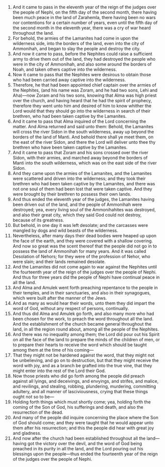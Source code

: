1. And it came to pass in the eleventh year of the reign of the judges over the people of Nephi, on the fifth day of the second month, there having been much peace in the land of Zarahemla, there having been no wars nor contentions for a certain number of years, even until the fifth day of the second month in the eleventh year, there was a cry of war heard throughout the land.
2. For behold, the armies of the Lamanites had come in upon the wilderness side, into the borders of the land, even into the city of Ammonihah, and began to slay the people and destroy the city.
3. And now it came to pass, before the Nephites could raise a sufficient army to drive them out of the land, they had destroyed the people who were in the city of Ammonihah, and also some around the borders of Noah, and taken others captive into the wilderness.
4. Now it came to pass that the Nephites were desirous to obtain those who had been carried away captive into the wilderness.
5. Therefore, he that had been appointed chief captain over the armies of the Nephites, (and his name was Zoram, and he had two sons, Lehi and Aha)—now Zoram and his two sons, knowing that Alma was high priest over the church, and having heard that he had the spirit of prophecy, therefore they went unto him and desired of him to know whither the Lord would that they should go into the wilderness in search of their brethren, who had been taken captive by the Lamanites.
6. And it came to pass that Alma inquired of the Lord concerning the matter. And Alma returned and said unto them: Behold, the Lamanites will cross the river Sidon in the south wilderness, away up beyond the borders of the land of Manti. And behold there shall ye meet them, on the east of the river Sidon, and there the Lord will deliver unto thee thy brethren who have been taken captive by the Lamanites.
7. And it came to pass that Zoram and his sons crossed over the river Sidon, with their armies, and marched away beyond the borders of Manti into the south wilderness, which was on the east side of the river Sidon.
8. And they came upon the armies of the Lamanites, and the Lamanites were scattered and driven into the wilderness; and they took their brethren who had been taken captive by the Lamanites, and there was not one soul of them had been lost that were taken captive. And they were brought by their brethren to possess their own lands.
9. And thus ended the eleventh year of the judges, the Lamanites having been driven out of the land, and the people of Ammonihah were destroyed; yea, every living soul of the Ammonihahites was destroyed, and also their great city, which they said God could not destroy, because of its greatness.
10. But behold, in one day it was left desolate; and the carcasses were mangled by dogs and wild beasts of the wilderness.
11. Nevertheless, after many days their dead bodies were heaped up upon the face of the earth, and they were covered with a shallow covering. And now so great was the scent thereof that the people did not go in to possess the land of Ammonihah for many years. And it was called Desolation of Nehors; for they were of the profession of Nehor, who were slain; and their lands remained desolate.
12. And the Lamanites did not come again to war against the Nephites until the fourteenth year of the reign of the judges over the people of Nephi. And thus for three years did the people of Nephi have continual peace in all the land.
13. And Alma and Amulek went forth preaching repentance to the people in their temples, and in their sanctuaries, and also in their synagogues, which were built after the manner of the Jews.
14. And as many as would hear their words, unto them they did impart the word of God, without any respect of persons, continually.
15. And thus did Alma and Amulek go forth, and also many more who had been chosen for the work, to preach the word throughout all the land. And the establishment of the church became general throughout the land, in all the region round about, among all the people of the Nephites.
16. And there was no inequality among them; the Lord did pour out his Spirit on all the face of the land to prepare the minds of the children of men, or to prepare their hearts to receive the word which should be taught among them at the time of his coming—
17. That they might not be hardened against the word, that they might not be unbelieving, and go on to destruction, but that they might receive the word with joy, and as a branch be grafted into the true vine, that they might enter into the rest of the Lord their God.
18. Now those priests who did go forth among the people did preach against all lyings, and deceivings, and envyings, and strifes, and malice, and revilings, and stealing, robbing, plundering, murdering, committing adultery, and all manner of lasciviousness, crying that these things ought not so to be—
19. Holding forth things which must shortly come; yea, holding forth the coming of the Son of God, his sufferings and death, and also the resurrection of the dead.
20. And many of the people did inquire concerning the place where the Son of God should come; and they were taught that he would appear unto them after his resurrection; and this the people did hear with great joy and gladness.
21. And now after the church had been established throughout all the land—having got the victory over the devil, and the word of God being preached in its purity in all the land, and the Lord pouring out his blessings upon the people—thus ended the fourteenth year of the reign of the judges over the people of Nephi.

